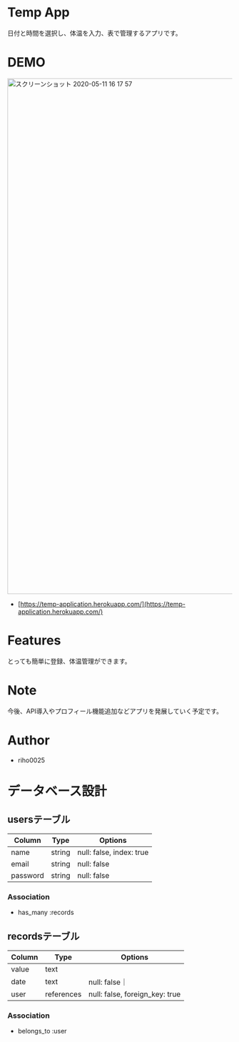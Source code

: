 # Temp App

日付と時間を選択し、体温を入力、表で管理するアプリです。 
 
# DEMO
<img width="1156" alt="スクリーンショット 2020-05-11 16 17 57" src="https://user-images.githubusercontent.com/63936582/81549114-34a9d680-93b9-11ea-9267-972441193d77.png">

- [https://temp-application.herokuapp.com/](https://temp-application.herokuapp.com/)

 
# Features
とっても簡単に登録、体温管理ができます。
 
# Note
今後、API導入やプロフィール機能追加などアプリを発展していく予定です。
 
# Author
 
* riho0025
 


# データベース設計
## usersテーブル
|Column|Type|Options|
|------|----|-------|
|name|string|null: false, index: true|
|email|string|null: false|
|password|string|null: false|

### Association
- has_many :records

## recordsテーブル
|Column|Type|Options|
|------|----|-------|
|value|text||
|date |text|null: false｜
|user|references|null: false, foreign_key: true|
### Association
- belongs_to :user







